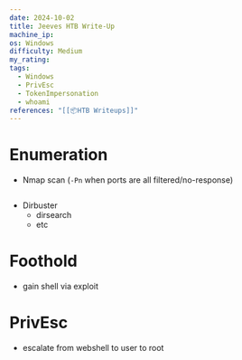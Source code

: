 ```yaml
---
date: 2024-10-02
title: Jeeves HTB Write-Up
machine_ip: 
os: Windows
difficulty: Medium
my_rating: 
tags:
  - Windows
  - PrivEsc
  - TokenImpersonation
  - whoami
references: "[[📦HTB Writeups]]"
---
```


# Enumeration

- Nmap scan (`-Pn` when ports are all filtered/no-response)
```

```

- Dirbuster
	- dirsearch
	- etc


# Foothold
- gain shell via exploit


# PrivEsc
- escalate from webshell to user to root